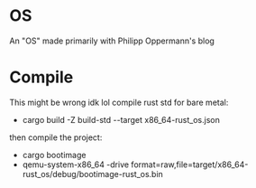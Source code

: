 # OS
An "OS" made primarily with Philipp Oppermann's blog

# Compile
This might be wrong idk lol
compile rust std for bare metal:
- cargo build -Z build-std --target x86_64-rust_os.json

then compile the project:
- cargo bootimage
- qemu-system-x86_64 -drive format=raw,file=target/x86_64-rust_os/debug/bootimage-rust_os.bin
